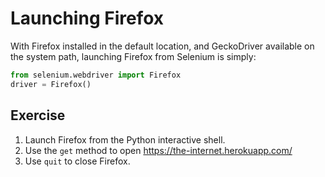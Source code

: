 # Launching Firefox
With Firefox installed in the default location, and GeckoDriver available on the system path, launching Firefox from Selenium is simply:

```python
from selenium.webdriver import Firefox
driver = Firefox()
```

## Exercise
1. Launch Firefox from the Python interactive shell.
2. Use the `get` method to open https://the-internet.herokuapp.com/
3. Use `quit` to close Firefox.
